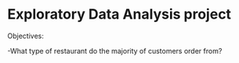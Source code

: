 # Exploratory Data Analysis project 
Objectives:

-What type of restaurant do the majority of customers order from?
